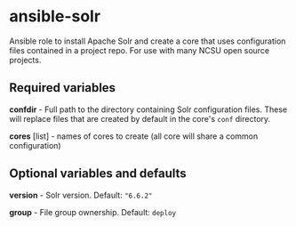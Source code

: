 # ansible-solr

Ansible role to install Apache Solr and create a core that uses configuration
files contained in a project repo. For use with many NCSU open source projects.

## Required variables

**confdir** - Full path to the directory containing Solr configuration files.
These will replace files that are created by default in the core's
`conf` directory.

**cores** [list] - names of cores to create (all core will share a common configuration)

## Optional variables and defaults

**version** - Solr version. Default: `"6.6.2"`

**group** - File group ownership. Default: `deploy`
